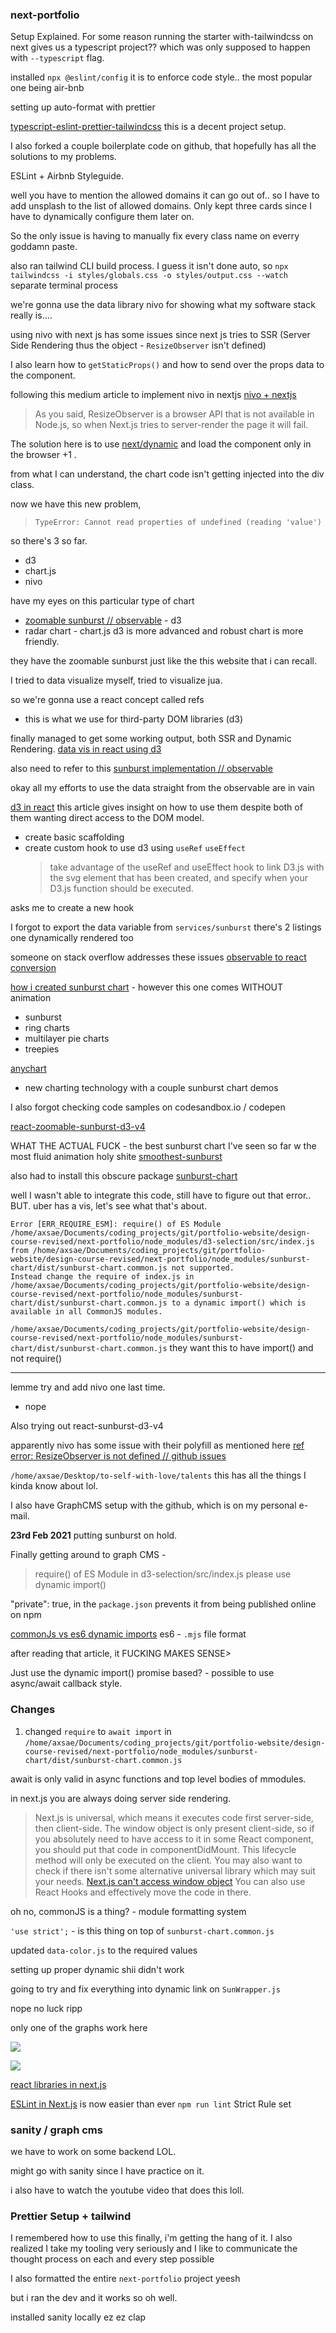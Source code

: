 <!-- prettier-ignore -->
### next-portfolio

Setup Explained.
For some reason running the starter with-tailwindcss on next gives us a typescript project??
which was only supposed to happen with `--typescript` flag.

installed
`npx @eslint/config`
it is to enforce code style..
the most popular one being air-bnb

setting up auto-format with prettier

[typescript-eslint-prettier-tailwindcss](https://www.sandromaglione.com/create-nextjs-project-with-typescript-eslint-prettier-tailwindcss/)
this is a decent project setup.

I also forked a couple boilerplate code on github, that hopefully has all the solutions to my problems.

ESLint + Airbnb Styleguide.

well you have to mention the allowed domains it can go out of..
so I have to add unsplash to the list of allowed domains.
Only kept three cards since I have to dynamically configure them later on.

So the only issue is having to manually fix every class name on everry goddamn paste.

also ran tailwind CLI build process. I guess it isn't done auto, so
`npx tailwindcss -i styles/globals.css -o styles/output.css --watch`
separate terminal process

we're gonna use the data library nivo for showing what my software stack really is....

using nivo with next js has some issues since next js tries to SSR (Server Side Rendering thus the object - `ResizeObserver` isn't defined)

I also learn how to `getStaticProps()` and how to send over the props data to the component.

following this medium article to implement nivo in nextjs
[nivo + nextjs](https://medium.com/@samuelsetsoafia/server-side-rendered-charts-using-nivo-and-nextjs-6b27eef29c8e)

> As you said, ResizeObserver is a browser API that is not available in Node.js, so when Next.js tries to server-render the page it will fail.

The solution here is to use [next/dynamic](https://nextjs.org/docs/advanced-features/dynamic-import#with-no-ssr) and load the component only in the browser +1 .

from what I can understand, the chart code isn't getting injected into the div class.

now we have this new problem,

> `TypeError: Cannot read properties of undefined (reading 'value')`

so there's 3 so far.

- d3
- chart.js
- nivo

have my eyes on this particular type of chart

- [zoomable sunburst // observable](https://observablehq.com/@d3/zoomable-sunburst) - d3
- radar chart - chart.js
  d3 is more advanced and robust
  chart is more friendly.

they have the zoomable sunburst just like the this website that i can recall.

I tried to data visualize myself, tried to visualize jua.

so we're gonna use a react concept called refs

- this is what we use for third-party DOM libraries (d3)

finally managed to get some working output, both SSR and Dynamic Rendering.
[data vis in react using d3](https://www.youtube.com/watch?v=YKDIsXA4OAc)

also need to refer to this
[sunburst implementation // observable](https://observablehq.com/@d3/sunburst)

okay all my efforts to use the data straight from the observable are in vain

[d3 in react](https://www.pluralsight.com/guides/using-d3.js-inside-a-react-app)
this article gives insight on how to use them despite both of them wanting direct access to the DOM model.

- create basic scaffolding
- create custom hook to use d3 using `useRef` `useEffect`
  > take advantage of the useRef and useEffect hook to link D3.js with the svg element that has been created, and specify when your D3.js function should be executed.

asks me to create a new hook

I forgot to export the data variable from `services/sunburst`
there's 2 listings one dynamically rendered too

someone on stack overflow addresses these issues
[observable to react conversion](https://stackoverflow.com/questions/63292255/zoomable-sunburst-chart-shows-only-two-layers-of-the-hierarchy-at-a-time-in-reac)

[how i created sunburst chart](https://towardsdatascience.com/how-i-created-a-sunburst-chart-using-javascript-to-visualize-covid-19-data-4ef27b45af8a) - however this one comes WITHOUT animation

- sunburst
- ring charts
- multilayer pie charts
- treepies

[anychart](https://www.anychart.com/products/anychart/gallery/Sunburst_Charts/)

- new charting technology with a couple sunburst chart demos

I also forgot checking code samples on codesandbox.io / codepen

[react-zoomable-sunburst-d3-v4](https://www.npmjs.com/package/react-zoomable-sunburst-d3-v4)

WHAT THE ACTUAL FUCK -
the best sunburst chart I've seen so far w the most fluid animation holy shite
[smoothest-sunburst](https://codesandbox.io/s/blissful-resonance-wwl4q)

also had to install this obscure package
[sunburst-chart](https://www.npmjs.com/package/sunburst-chart)

well I wasn't able to integrate this code, still have to figure out that error.. BUT.
uber has a vis, let's see what that's about.

```
Error [ERR_REQUIRE_ESM]: require() of ES Module /home/axsae/Documents/coding_projects/git/portfolio-website/design-course-revised/next-portfolio/node_modules/d3-selection/src/index.js from /home/axsae/Documents/coding_projects/git/portfolio-website/design-course-revised/next-portfolio/node_modules/sunburst-chart/dist/sunburst-chart.common.js not supported.
Instead change the require of index.js in /home/axsae/Documents/coding_projects/git/portfolio-website/design-course-revised/next-portfolio/node_modules/sunburst-chart/dist/sunburst-chart.common.js to a dynamic import() which is available in all CommonJS modules.
```

`/home/axsae/Documents/coding_projects/git/portfolio-website/design-course-revised/next-portfolio/node_modules/sunburst-chart/dist/sunburst-chart.common.js`
they want this to have import() and not require()

---

lemme try and add nivo one last time.

- nope

Also trying out react-sunburst-d3-v4

apparently nivo has some issue with their polyfill as mentioned here
[ref error: ResizeObserver is not defined // github issues](https://github.com/plouc/nivo/issues/1889)

`/home/axsae/Desktop/to-self-with-love/talents` this has all the things I kinda know about lol.

I also have GraphCMS setup with the github, which is on my personal e-mail.

**23rd Feb 2021**
putting sunburst on hold.

Finally getting around to graph CMS -

> require() of ES Module in d3-selection/src/index.js
> please use dynamic import()

"private": true, in the `package.json` prevents it from being published online on npm

[commonJs vs es6 dynamic imports](https://techsparx.com/nodejs/esnext/dynamic-import-2.html)
es6 - `.mjs` file format

after reading that article, it FUCKING MAKES SENSE>

Just use the dynamic import()
promise based? - possible to use async/await callback style.

### Changes

1. changed `require` to `await import` in `/home/axsae/Documents/coding_projects/git/portfolio-website/design-course-revised/next-portfolio/node_modules/sunburst-chart/dist/sunburst-chart.common.js`

await is only valid in async functions and top level bodies of mmodules.

in next.js you are always doing server side rendering.

> Next.js is universal, which means it executes code first server-side, then client-side. The window object is only present client-side, so if you absolutely need to have access to it in some React component, you should put that code in componentDidMount. This lifecycle method will only be executed on the client. You may also want to check if there isn't some alternative universal library which may suit your needs.
> [Next.js can't access window object](https://stackoverflow.com/questions/55151041/window-is-not-defined-in-next-js-react-app)
> You can also use React Hooks and effectively move the code in there.

oh no, commonJS is a thing? - module formatting system

`'use strict';` - is this thing on top of `sunburst-chart.common.js`

updated `data-color.js` to the required values

setting up proper dynamic shii didn't work

going to try and fix everything into dynamic link on `SunWrapper.js`

nope no luck ripp

only one of the graphs work here

![](only-graph.png)

![](graph-smh.png)

[react libraries in next.js](https://www.youtube.com/watch?v=DA0ie1RPP6g)

[ESLint in Next.js](https://nextjs.org/docs/basic-features/eslint) is now easier than ever
`npm run lint`
Strict Rule set

### sanity / graph cms

we have to work on some backend LOL.

might go with sanity since I have practice on it.

i also have to watch the youtube video that does this loll.

### Prettier Setup + tailwind

I remembered how to use this finally, i'm getting the hang of it.
I also realized I take my tooling very seriously and I like to communicate the thought process on each and every step possible

I also formatted the entire `next-portfolio` project yeesh

but i ran the dev and it works so oh well.

installed sanity locally ez ez clap
